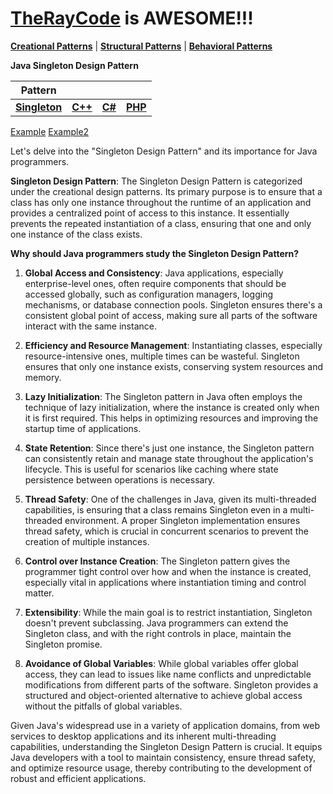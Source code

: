 # [TheRayCode](../../../README.md) is AWESOME!!!

**[Creational Patterns](../README.md)** | **[Structural Patterns](../../Structural/README.md)** | **[Behavioral Patterns](../../Behavioral/README.md)**

**Java Singleton Design Pattern**

|Pattern|   |   |   |
|---|---|---|---|
|  [**Singleton**](README.md) | [**C++**](../../../CPP/Creational/Singleton/README.md) | [**C#**](../../../Csharp/Creational/Singleton/README.md) | [**PHP**](../../../PHP/Creational/Singleton/README.md) |

[Example](Example/README.md)  [Example2](Example2/README.md)

Let's delve into the "Singleton Design Pattern" and its importance for Java programmers.

**Singleton Design Pattern**:
The Singleton Design Pattern is categorized under the creational design patterns. Its primary purpose is to ensure that a class has only one instance throughout the runtime of an application and provides a centralized point of access to this instance. It essentially prevents the repeated instantiation of a class, ensuring that one and only one instance of the class exists.

**Why should Java programmers study the Singleton Design Pattern?**

1. **Global Access and Consistency**: Java applications, especially enterprise-level ones, often require components that should be accessed globally, such as configuration managers, logging mechanisms, or database connection pools. Singleton ensures there's a consistent global point of access, making sure all parts of the software interact with the same instance.

2. **Efficiency and Resource Management**: Instantiating classes, especially resource-intensive ones, multiple times can be wasteful. Singleton ensures that only one instance exists, conserving system resources and memory.

3. **Lazy Initialization**: The Singleton pattern in Java often employs the technique of lazy initialization, where the instance is created only when it is first required. This helps in optimizing resources and improving the startup time of applications.

4. **State Retention**: Since there's just one instance, the Singleton pattern can consistently retain and manage state throughout the application's lifecycle. This is useful for scenarios like caching where state persistence between operations is necessary.

5. **Thread Safety**: One of the challenges in Java, given its multi-threaded capabilities, is ensuring that a class remains Singleton even in a multi-threaded environment. A proper Singleton implementation ensures thread safety, which is crucial in concurrent scenarios to prevent the creation of multiple instances.

6. **Control over Instance Creation**: The Singleton pattern gives the programmer tight control over how and when the instance is created, especially vital in applications where instantiation timing and control matter.

7. **Extensibility**: While the main goal is to restrict instantiation, Singleton doesn't prevent subclassing. Java programmers can extend the Singleton class, and with the right controls in place, maintain the Singleton promise.

8. **Avoidance of Global Variables**: While global variables offer global access, they can lead to issues like name conflicts and unpredictable modifications from different parts of the software. Singleton provides a structured and object-oriented alternative to achieve global access without the pitfalls of global variables.

Given Java's widespread use in a variety of application domains, from web services to desktop applications and its inherent multi-threading capabilities, understanding the Singleton Design Pattern is crucial. It equips Java developers with a tool to maintain consistency, ensure thread safety, and optimize resource usage, thereby contributing to the development of robust and efficient applications.

